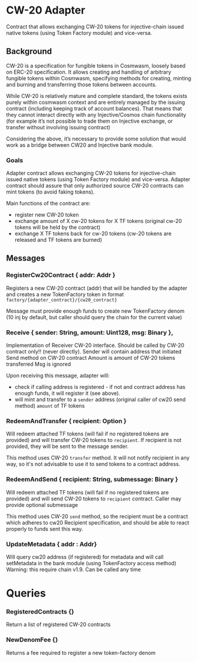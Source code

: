 # CW-20 Adapter

Contract that allows exchanging CW-20 tokens for injective-chain issued native tokens (using Token Factory module) and vice-versa.

## Background

CW-20 is a specification for fungible tokens in Cosmwasm, loosely based on ERC-20 specification. It allows creating and handling of arbitrary fungible tokens within Cosmwasm, specifying methods for creating, minting and burning and transferring those tokens between accounts.

While CW-20 is relatively mature and complete standard, the tokens exists purely within cosmwasm context and are entirely managed by the issuing contract (including keeping track of account balances). That means that they cannot interact directly with any Injective/Cosmos chain functionality (for example it’s not possible to trade them on Injective exchange, or transfer without involving issuing contract)

Considering the above, it’s necessary to provide some solution that would work as a bridge between CW20 and Injective bank module. 

### Goals

Adapter contract allows exchanging CW-20 tokens for injective-chain issued native tokens (using Token Factory module) and vice-versa. Adapter contract should assure that only authorized source CW-20 contracts can mint tokens (to avoid faking tokens).

Main functions of the contract are:
- register new CW-20 token
- exchange amount of X cw-20 tokens for X TF tokens (original cw-20 tokens will be held by the contract)
- exchange X TF tokens back for cw-20 tokens  (cw-20 tokens are released and TF tokens are burned)

## Messages 

### RegisterCw20Contract { addr: Addr }
Registers a new CW-20 contract (addr) that will be handled by the adapter and creates a new
TokenFactory token in format `factory/{adapter_contract}/{cw20_contract}`

Message must provide enough funds to create new TokenFactory denom (10 inj by default, but caller should query the 
chain for the current value)  

### Receive { sender: String, amount: Uint128, msg: Binary },
Implementation of Receiver CW-20 interface. Should be called by CW-20 contract only!! (never directly). 
Sender will contain address that initiated Send method on CW-20 contract 
Amount is amount of CW-20 tokens transferred 
Msg is ignored

Upon receiving this message, adapter will: 
- check if calling address is registered - if not and contract address has enough funds, it will register it (see above). 
- will mint and transfer to a `sender` address (original caller of cw20 send method) `amount` of TF tokens 

### RedeemAndTransfer { recipient: Option<String> }
Will redeem attached TF tokens (will fail if no registered tokens are provided)
and will transfer CW-20 tokens to `recipient`. If recipient is not provided, they will be sent 
to the message sender. 

This method uses CW-20 `transfer` method. It will not notify recipient in any way, so it's not advisable 
to use it to send tokens to a contract address. 

### RedeemAndSend { recipient: String, submessage: Binary }
Will redeem attached TF tokens (will fail if no registered tokens are provided)
and will send CW-20 tokens to `recipient` contract. Caller may provide optional submessage 

This method uses CW-20 `send` method, so the recipient must be a contract which adheres to cw20 Recipient specification,
and should be able to react properly to funds sent this way.  

### UpdateMetadata { addr : Addr} 
Will query cw20 address (if registered) for metadata and will call setMetadata in the bank module (using TokenFactory 
access method)
Warning: this require chain v1.9. Can be called any time

# Queries 

### RegisteredContracts {}
Return a list of registered CW-20 contracts

### NewDenomFee {}
Returns a fee required to register a new token-factory denom



